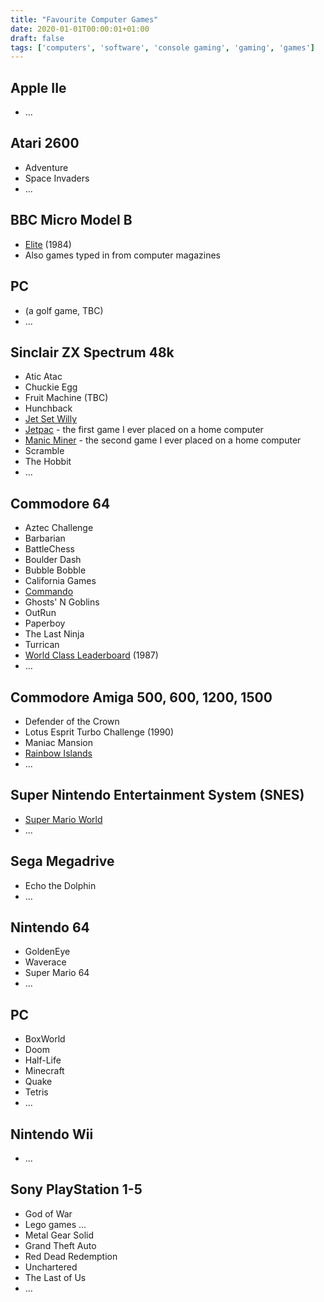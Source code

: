 ```yaml
---
title: "Favourite Computer Games"
date: 2020-01-01T00:00:01+01:00
draft: false
tags: ['computers', 'software', 'console gaming', 'gaming', 'games']
---
```


## Apple IIe
- ...

## Atari 2600
- Adventure
- Space Invaders
- ...

## BBC Micro Model B
- [Elite](https://en.wikipedia.org/wiki/Elite_(video_game)/) (1984)
- Also games typed in from computer magazines

## PC
- (a golf game, TBC)
- ...

## Sinclair ZX Spectrum 48k
- Atic Atac
- Chuckie Egg
- Fruit Machine (TBC)
- Hunchback
- [Jet Set Willy](https://en.wikipedia.org/wiki/Jet_Set_Willy/)
- [Jetpac](https://en.wikipedia.org/wiki/Jetpac/) - the first game I ever placed on a home computer
- [Manic Miner](https://en.wikipedia.org/wiki/Manic_Miner/) - the second game I ever placed on a home computer
- Scramble
- The Hobbit
- ...

## Commodore 64
- Aztec Challenge
- Barbarian
- BattleChess
- Boulder Dash
- Bubble Bobble
- California Games
- [Commando](https://en.wikipedia.org/wiki/Commando_(video_game)/)
- Ghosts' N Goblins
- OutRun
- Paperboy
- The Last Ninja
- Turrican
- [World Class Leaderboard](https://en.wikipedia.org/wiki/Leader_Board) (1987)
- ...

## Commodore Amiga 500, 600, 1200, 1500
- Defender of the Crown
- Lotus Esprit Turbo Challenge (1990)
- Maniac Mansion
- [Rainbow Islands](https://en.wikipedia.org/wiki/Rainbow_Islands:_The_Story_of_Bubble_Bobble_2/)
- ...

## Super Nintendo Entertainment System (SNES)
- [Super Mario World](https://en.wikipedia.org/wiki/Super_Mario_World/)
- ...

## Sega Megadrive
- Echo the Dolphin
- ...

## Nintendo 64
- GoldenEye
- Waverace
- Super Mario 64
- ...

## PC
- BoxWorld
- Doom
- Half-Life
- Minecraft
- Quake
- Tetris
- ...

## Nintendo Wii
- ...

## Sony PlayStation 1-5
- God of War
- Lego games ...
- Metal Gear Solid
- Grand Theft Auto
- Red Dead Redemption
- Unchartered
- The Last of Us
- ...
